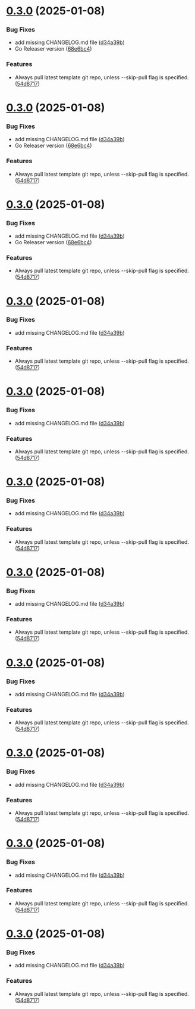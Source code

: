 # [0.3.0](https://github.com/silphid/jen/compare/v0.2.22...v0.3.0) (2025-01-08)


### Bug Fixes

* add missing CHANGELOG.md file ([d34a39b](https://github.com/silphid/jen/commit/d34a39bc57bb8d7c2cf4f16630e27874f05b2a9f))
* Go Releaser version ([68e6bc4](https://github.com/silphid/jen/commit/68e6bc42a58dd0024750f76001bb7cce1c254211))


### Features

* Always pull latest template git repo, unless --skip-pull flag is specified. ([54d8717](https://github.com/silphid/jen/commit/54d871791b42e952cb180f15450c6d633840c63d))



# [0.3.0](https://github.com/silphid/jen/compare/v0.2.22...v0.3.0) (2025-01-08)


### Bug Fixes

* add missing CHANGELOG.md file ([d34a39b](https://github.com/silphid/jen/commit/d34a39bc57bb8d7c2cf4f16630e27874f05b2a9f))
* Go Releaser version ([68e6bc4](https://github.com/silphid/jen/commit/68e6bc42a58dd0024750f76001bb7cce1c254211))


### Features

* Always pull latest template git repo, unless --skip-pull flag is specified. ([54d8717](https://github.com/silphid/jen/commit/54d871791b42e952cb180f15450c6d633840c63d))



# [0.3.0](https://github.com/silphid/jen/compare/v0.2.22...v0.3.0) (2025-01-08)


### Bug Fixes

* add missing CHANGELOG.md file ([d34a39b](https://github.com/silphid/jen/commit/d34a39bc57bb8d7c2cf4f16630e27874f05b2a9f))
* Go Releaser version ([68e6bc4](https://github.com/silphid/jen/commit/68e6bc42a58dd0024750f76001bb7cce1c254211))


### Features

* Always pull latest template git repo, unless --skip-pull flag is specified. ([54d8717](https://github.com/silphid/jen/commit/54d871791b42e952cb180f15450c6d633840c63d))



# [0.3.0](https://github.com/silphid/jen/compare/v0.2.22...v0.3.0) (2025-01-08)


### Bug Fixes

* add missing CHANGELOG.md file ([d34a39b](https://github.com/silphid/jen/commit/d34a39bc57bb8d7c2cf4f16630e27874f05b2a9f))


### Features

* Always pull latest template git repo, unless --skip-pull flag is specified. ([54d8717](https://github.com/silphid/jen/commit/54d871791b42e952cb180f15450c6d633840c63d))



# [0.3.0](https://github.com/silphid/jen/compare/v0.2.22...v0.3.0) (2025-01-08)


### Bug Fixes

* add missing CHANGELOG.md file ([d34a39b](https://github.com/silphid/jen/commit/d34a39bc57bb8d7c2cf4f16630e27874f05b2a9f))


### Features

* Always pull latest template git repo, unless --skip-pull flag is specified. ([54d8717](https://github.com/silphid/jen/commit/54d871791b42e952cb180f15450c6d633840c63d))



# [0.3.0](https://github.com/silphid/jen/compare/v0.2.22...v0.3.0) (2025-01-08)


### Bug Fixes

* add missing CHANGELOG.md file ([d34a39b](https://github.com/silphid/jen/commit/d34a39bc57bb8d7c2cf4f16630e27874f05b2a9f))


### Features

* Always pull latest template git repo, unless --skip-pull flag is specified. ([54d8717](https://github.com/silphid/jen/commit/54d871791b42e952cb180f15450c6d633840c63d))



# [0.3.0](https://github.com/silphid/jen/compare/v0.2.22...v0.3.0) (2025-01-08)


### Bug Fixes

* add missing CHANGELOG.md file ([d34a39b](https://github.com/silphid/jen/commit/d34a39bc57bb8d7c2cf4f16630e27874f05b2a9f))


### Features

* Always pull latest template git repo, unless --skip-pull flag is specified. ([54d8717](https://github.com/silphid/jen/commit/54d871791b42e952cb180f15450c6d633840c63d))



# [0.3.0](https://github.com/silphid/jen/compare/v0.2.22...v0.3.0) (2025-01-08)


### Bug Fixes

* add missing CHANGELOG.md file ([d34a39b](https://github.com/silphid/jen/commit/d34a39bc57bb8d7c2cf4f16630e27874f05b2a9f))


### Features

* Always pull latest template git repo, unless --skip-pull flag is specified. ([54d8717](https://github.com/silphid/jen/commit/54d871791b42e952cb180f15450c6d633840c63d))



# [0.3.0](https://github.com/silphid/jen/compare/v0.2.22...v0.3.0) (2025-01-08)


### Bug Fixes

* add missing CHANGELOG.md file ([d34a39b](https://github.com/silphid/jen/commit/d34a39bc57bb8d7c2cf4f16630e27874f05b2a9f))


### Features

* Always pull latest template git repo, unless --skip-pull flag is specified. ([54d8717](https://github.com/silphid/jen/commit/54d871791b42e952cb180f15450c6d633840c63d))



# [0.3.0](https://github.com/silphid/jen/compare/v0.2.22...v0.3.0) (2025-01-08)


### Bug Fixes

* add missing CHANGELOG.md file ([d34a39b](https://github.com/silphid/jen/commit/d34a39bc57bb8d7c2cf4f16630e27874f05b2a9f))


### Features

* Always pull latest template git repo, unless --skip-pull flag is specified. ([54d8717](https://github.com/silphid/jen/commit/54d871791b42e952cb180f15450c6d633840c63d))



# [0.3.0](https://github.com/silphid/jen/compare/v0.2.22...v0.3.0) (2025-01-08)


### Bug Fixes

* add missing CHANGELOG.md file ([d34a39b](https://github.com/silphid/jen/commit/d34a39bc57bb8d7c2cf4f16630e27874f05b2a9f))


### Features

* Always pull latest template git repo, unless --skip-pull flag is specified. ([54d8717](https://github.com/silphid/jen/commit/54d871791b42e952cb180f15450c6d633840c63d))



